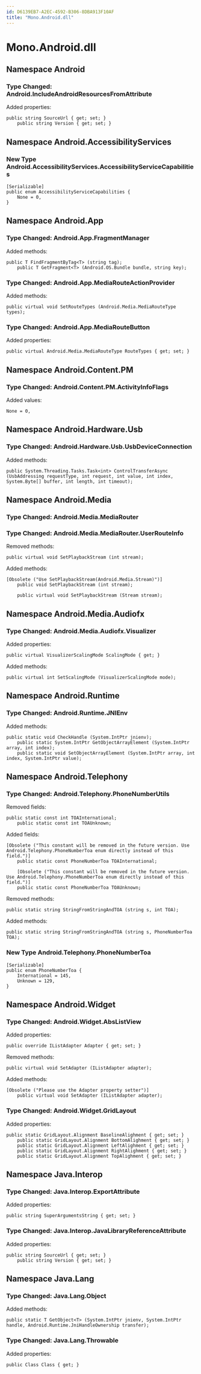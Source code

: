 ```yaml
---
id: D6139EB7-A2EC-4592-B306-8DBA913F10AF
title: "Mono.Android.dll"
---
```


# Mono.Android.dll

## Namespace Android

### Type Changed: Android.IncludeAndroidResourcesFromAttribute

Added properties:

```
public string SourceUrl { get; set; }
	public string Version { get; set; }
```

## Namespace Android.AccessibilityServices

### New Type Android.AccessibilityServices.AccessibilityServiceCapabilities

```
[Serializable]
public enum AccessibilityServiceCapabilities {
	None = 0,
}
```

## Namespace Android.App

### Type Changed: Android.App.FragmentManager

Added methods:

```
public T FindFragmentByTag<T> (string tag);
	public T GetFragment<T> (Android.OS.Bundle bundle, string key);
```

### Type Changed: Android.App.MediaRouteActionProvider

Added methods:

```
public virtual void SetRouteTypes (Android.Media.MediaRouteType types);
```

### Type Changed: Android.App.MediaRouteButton

Added properties:

```
public virtual Android.Media.MediaRouteType RouteTypes { get; set; }
```

## Namespace Android.Content.PM

### Type Changed: Android.Content.PM.ActivityInfoFlags

Added values:

```
None = 0,
```

## Namespace Android.Hardware.Usb

### Type Changed: Android.Hardware.Usb.UsbDeviceConnection

Added methods:

```
public System.Threading.Tasks.Task<int> ControlTransferAsync (UsbAddressing requestType, int request, int value, int index, System.Byte[] buffer, int length, int timeout);
```

## Namespace Android.Media

### Type Changed: Android.Media.MediaRouter

### Type Changed: Android.Media.MediaRouter.UserRouteInfo

Removed methods:

```
public virtual void SetPlaybackStream (int stream);
```

Added methods:

```
[Obsolete ("Use SetPlaybackStream(Android.Media.Stream)")]
	public void SetPlaybackStream (int stream);

	public virtual void SetPlaybackStream (Stream stream);
```

## Namespace Android.Media.Audiofx

### Type Changed: Android.Media.Audiofx.Visualizer

Added properties:

```
public virtual VisualizerScalingMode ScalingMode { get; }
```

Added methods:

```
public virtual int SetScalingMode (VisualizerScalingMode mode);
```

## Namespace Android.Runtime

### Type Changed: Android.Runtime.JNIEnv

Added methods:

```
public static void CheckHandle (System.IntPtr jnienv);
	public static System.IntPtr GetObjectArrayElement (System.IntPtr array, int index);
	public static void SetObjectArrayElement (System.IntPtr array, int index, System.IntPtr value);
```

## Namespace Android.Telephony

### Type Changed: Android.Telephony.PhoneNumberUtils

Removed fields:

```
public static const int TOAInternational;
	public static const int TOAUnknown;
```

Added fields:

```
[Obsolete ("This constant will be removed in the future version. Use Android.Telephony.PhoneNumberToa enum directly instead of this field.")]
	public static const PhoneNumberToa TOAInternational;

	[Obsolete ("This constant will be removed in the future version. Use Android.Telephony.PhoneNumberToa enum directly instead of this field.")]
	public static const PhoneNumberToa TOAUnknown;
```

Removed methods:

```
public static string StringFromStringAndTOA (string s, int TOA);
```

Added methods:

```
public static string StringFromStringAndTOA (string s, PhoneNumberToa TOA);
```

### New Type Android.Telephony.PhoneNumberToa

```
[Serializable]
public enum PhoneNumberToa {
	International = 145,
	Unknown = 129,
}
```

## Namespace Android.Widget

### Type Changed: Android.Widget.AbsListView

Added properties:

```
public override IListAdapter Adapter { get; set; }
```

Removed methods:

```
public virtual void SetAdapter (IListAdapter adapter);
```

Added methods:

```
[Obsolete ("Please use the Adapter property setter")]
	public virtual void SetAdapter (IListAdapter adapter);
```

### Type Changed: Android.Widget.GridLayout

Added properties:

```
public static GridLayout.Alignment BaselineAlighment { get; set; }
	public static GridLayout.Alignment BottomAlighment { get; set; }
	public static GridLayout.Alignment LeftAlighment { get; set; }
	public static GridLayout.Alignment RightAlighment { get; set; }
	public static GridLayout.Alignment TopAlighment { get; set; }
```

## Namespace Java.Interop

### Type Changed: Java.Interop.ExportAttribute

Added properties:

```
public string SuperArgumentsString { get; set; }
```

### Type Changed: Java.Interop.JavaLibraryReferenceAttribute

Added properties:

```
public string SourceUrl { get; set; }
	public string Version { get; set; }
```

## Namespace Java.Lang

### Type Changed: Java.Lang.Object

Added methods:

```
public static T GetObject<T> (System.IntPtr jnienv, System.IntPtr handle, Android.Runtime.JniHandleOwnership transfer);
```

### Type Changed: Java.Lang.Throwable

Added properties:

```
public Class Class { get; }
```
